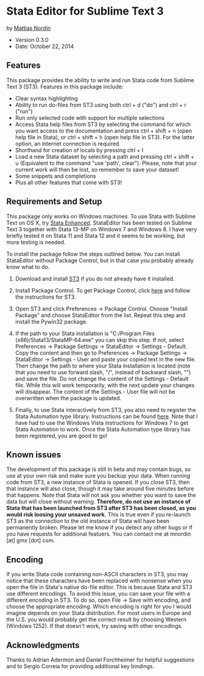 Stata Editor for Sublime Text 3
===============================

by [Mattias Nordin](http://sites.google.com/site/econnordin/)

* Version 0.3.0
* Date: October 22, 2014

Features
--------
This package provides the ability to write and run Stata code from Sublime Text 3 (ST3). Features in this package include:

* Clear syntax highlighting
* Ability to run do-files from ST3 using both ctrl + d ("do") and ctrl + r ("run")
* Run only selected code with support for multiple selections
* Access Stata help files from ST3 by selecting the command for which you want access to the documentation and press ctrl + shift + n (open help file in Stata), or ctrl + shift + h (open help file in ST3). For the latter option, an internet connection is required.
* Shorthand for creation of locals by pressing ctrl + l
* Load a new Stata dataset by selecting a path and pressing ctrl + shift + u (Equivalent to the command "use 'path', clear"). Please, note that your current work will then be lost, so remember to save your dataset!
* Some snippets and completions
* Plus all other features that come with ST3!

Requirements and Setup
----------------------
This package only works on Windows machines. To use Stata with Sublime Text on OS X, try [Stata Enhanced](https://sublime.wbond.net/packages/Stata%20Enhanced). StataEditor has been tested on Sublime Text 3 together with Stata 13-MP on Windows 7 and Windows 8. I have very briefly tested it on Stata 11 and Stata 12 and it seems to be working, but more testing is needed.

To install the package follow the steps outlined below. You can install StataEditor without Package Control, but in that case you probably already know what to do.

1. Download and install [ST3](http://www.sublimetext.com/3) if you do not already have it installed.

2. Install Package Control. To get Package Control, click [here](https://sublime.wbond.net/installation) and follow the instructions for ST3.

3. Open ST3 and click Preferences -> Package Control. Choose "Install Package" and choose StataEditor from the list. Repeat this step and install the Pywin32 package.

4. If the path to your Stata installation is "C:/Program Files (x86)/Stata13/StataMP-64.exe" you can skip this step. If not, select Preferences -> Package Settings -> StataEditor -> Settings - Default. Copy the content and then go to Preferences -> Package Settings -> StataEditor -> Settings - User and paste your copied text in the new file. Then change the path to where your Stata installation is located (note that you need to use forward slash, "/", instead of backward slash, "\") and save the file. Do not change the content of the Settings - Default file. While this will work temporarily, with the next update your changes will disappear. The content of the Settings - User file will not be overwritten when the package is updated.

5. Finally, to use Stata interactively from ST3, you also need to register the Stata Automation type library. Instructions can be found [here](http://www.stata.com/automation/#createmsapp). Note that I have had to use the Windows Vista instructions for Windows 7 to get Stata Automation to work. Once the Stata Automation type library has been registered, you are good to go!

Known issues
------------
The development of this package is still in beta and may contain bugs, so use at your own risk and make sure you backup your data. When running code from ST3, a new instance of Stata is opened. If you close ST3, then that instance will also close, though it may take around five minutes before that happens. Note that Stata will not ask you whether you want to save the data but will close without warning. **Therefore, do not use an instance of Stata that has been launched from ST3 after ST3 has been closed, as you would risk loosing your unsaved work.** This is true even if you re-launch ST3 as the connection to the old instance of Stata will have been permanently broken. Please let me know if you detect any other bugs or if you have requests for additional featuers. You can contact me at mnordin [at] gmx [dot] com.

Encoding
--------
If you write Stata code containing non-ASCII characters in ST3, you may notice that these characters have been replaced with nonsense when you open the file in Stata's native do-file editor. This is because Stata and ST3 use different encodings. To avoid this issue, you can save your file with a different encoding in ST3. To do so, open File -> Save with encoding, and choose the appropriate encoding. Which encoding is right for you I would imagine depends on your Stata distribution. For most users in Europe and the U.S. you would probably get the correct result by choosing Western (Windows 1252). If that doesn't work, try saving with other encodings.

Acknowledgments
---------------
Thanks to Adrian Adermon and Daniel Forchheimer for helpful suggestions and to Sergio Correia for providing additional key bindings.